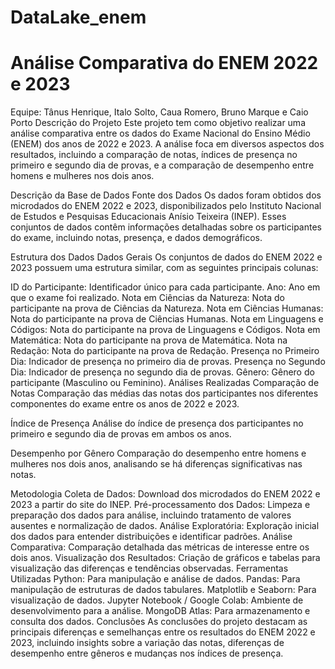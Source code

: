 # DataLake_enem
<h1>Análise Comparativa do ENEM 2022 e 2023</h1>
Equipe: Tânus Henrique, Italo Solto, Caua Romero, Bruno Marque e Caio Porto
Descrição do Projeto
Este projeto tem como objetivo realizar uma análise comparativa entre os dados do Exame Nacional do Ensino Médio (ENEM) dos anos de 2022 e 2023. A análise foca em diversos aspectos dos resultados, incluindo a comparação de notas, índices de presença no primeiro e segundo dia de provas, e a comparação de desempenho entre homens e mulheres nos dois anos.

Descrição da Base de Dados
Fonte dos Dados
Os dados foram obtidos dos microdados do ENEM 2022 e 2023, disponibilizados pelo Instituto Nacional de Estudos e Pesquisas Educacionais Anísio Teixeira (INEP). Esses conjuntos de dados contêm informações detalhadas sobre os participantes do exame, incluindo notas, presença, e dados demográficos.

Estrutura dos Dados
Dados Gerais
Os conjuntos de dados do ENEM 2022 e 2023 possuem uma estrutura similar, com as seguintes principais colunas:

ID do Participante: Identificador único para cada participante.
Ano: Ano em que o exame foi realizado.
Nota em Ciências da Natureza: Nota do participante na prova de Ciências da Natureza.
Nota em Ciências Humanas: Nota do participante na prova de Ciências Humanas.
Nota em Linguagens e Códigos: Nota do participante na prova de Linguagens e Códigos.
Nota em Matemática: Nota do participante na prova de Matemática.
Nota na Redação: Nota do participante na prova de Redação.
Presença no Primeiro Dia: Indicador de presença no primeiro dia de provas.
Presença no Segundo Dia: Indicador de presença no segundo dia de provas.
Gênero: Gênero do participante (Masculino ou Feminino).
Análises Realizadas
Comparação de Notas
Comparação das médias das notas dos participantes nos diferentes componentes do exame entre os anos de 2022 e 2023.

Índice de Presença
Análise do índice de presença dos participantes no primeiro e segundo dia de provas em ambos os anos.

Desempenho por Gênero
Comparação do desempenho entre homens e mulheres nos dois anos, analisando se há diferenças significativas nas notas.

Metodologia
Coleta de Dados: Download dos microdados do ENEM 2022 e 2023 a partir do site do INEP.
Pré-processamento dos Dados: Limpeza e preparação dos dados para análise, incluindo tratamento de valores ausentes e normalização de dados.
Análise Exploratória: Exploração inicial dos dados para entender distribuições e identificar padrões.
Análise Comparativa: Comparação detalhada das métricas de interesse entre os dois anos.
Visualização dos Resultados: Criação de gráficos e tabelas para visualização das diferenças e tendências observadas.
Ferramentas Utilizadas
Python: Para manipulação e análise de dados.
Pandas: Para manipulação de estruturas de dados tabulares.
Matplotlib e Seaborn: Para visualização de dados.
Jupyter Notebook / Google Colab: Ambiente de desenvolvimento para a análise.
MongoDB Atlas: Para armazenamento e consulta dos dados.
Conclusões
As conclusões do projeto destacam as principais diferenças e semelhanças entre os resultados do ENEM 2022 e 2023, incluindo insights sobre a variação das notas, diferenças de desempenho entre gêneros e mudanças nos índices de presença.
